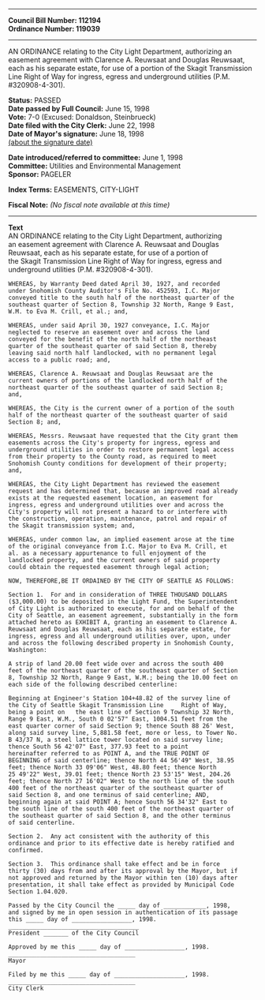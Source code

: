 * * * * *  
  
**Council Bill Number: [](#h0)[](#h2)112194**   
**Ordinance Number: 119039**  
  
* * * * *  
  
AN ORDINANCE relating to the City Light Department, authorizing an easement agreement with Clarence A. Reuwsaat and Douglas Reuwsaat, each as his separate estate, for use of a portion of the Skagit Transmission Line Right of Way for ingress, egress and underground utilities (P.M. \#320908-4-301).  
  
**Status:** PASSED   
**Date passed by Full Council:** June 15, 1998   
**Vote:** 7-0 (Excused: Donaldson, Steinbrueck)   
**Date filed with the City Clerk:** June 22, 1998   
**Date of Mayor's signature:** June 18, 1998   
[(about the signature date)](/~public/approvaldate.htm)   
  
  
**Date introduced/referred to committee:** June 1, 1998   
**Committee:** Utilities and Environmental Management   
**Sponsor:** PAGELER   
  
**Index Terms:** EASEMENTS, CITY-LIGHT  
  
**Fiscal Note:** *(No fiscal note available at this time)*  
  
* * * * *  
  
**Text**  
    AN ORDINANCE relating to the City Light Department, authorizing  
    an easement agreement with Clarence A. Reuwsaat and Douglas  
    Reuwsaat, each as his separate estate, for use of a portion of  
    the Skagit Transmission Line Right of Way for ingress, egress and  
    underground utilities (P.M. #320908-4-301).  
  
    WHEREAS, by Warranty Deed dated April 30, 1927, and recorded  
    under Snohomish County Auditor's File No. 452593, I.C. Major  
    conveyed title to the south half of the northeast quarter of the  
    southeast quarter of Section 8, Township 32 North, Range 9 East,  
    W.M. to Eva M. Crill, et al.; and,  
  
    WHEREAS, under said April 30, 1927 conveyance, I.C. Major  
    neglected to reserve an easement over and across the land  
    conveyed for the benefit of the north half of the northeast  
    quarter of the southeast quarter of said Section 8, thereby  
    leaving said north half landlocked, with no permanent legal  
    access to a public road; and,  
  
    WHEREAS, Clarence A. Reuwsaat and Douglas Reuwsaat are the  
    current owners of portions of the landlocked north half of the  
    northeast quarter of the southeast quarter of said Section 8;  
    and,  
  
    WHEREAS, the City is the current owner of a portion of the south  
    half of the northeast quarter of the southeast quarter of said  
    Section 8; and,  
  
    WHEREAS, Messrs. Reuwsaat have requested that the City grant them  
    easements across the City's property for ingress, egress and  
    underground utilities in order to restore permanent legal access  
    from their property to the County road, as required to meet  
    Snohomish County conditions for development of their property;  
    and,  
  
    WHEREAS, the City Light Department has reviewed the easement  
    request and has determined that, because an improved road already  
    exists at the requested easement location, an easement for  
    ingress, egress and underground utilities over and across the  
    City's property will not present a hazard to or interfere with  
    the construction, operation, maintenance, patrol and repair of  
    the Skagit transmission system; and,  
  
    WHEREAS, under common law, an implied easement arose at the time  
    of the original conveyance from I.C. Major to Eva M. Crill, et  
    al. as a necessary appurtenance to full enjoyment of the  
    landlocked property, and the current owners of said property  
    could obtain the requested easement through legal action;  
  
    NOW, THEREFORE,BE IT ORDAINED BY THE CITY OF SEATTLE AS FOLLOWS:  
  
    Section 1.  For and in consideration of THREE THOUSAND DOLLARS  
    ($3,000.00) to be deposited in the Light Fund, the Superintendent  
    of City Light is authorized to execute, for and on behalf of the  
    City of Seattle, an easement agreement, substantially in the form  
    attached hereto as EXHIBIT A, granting an easement to Clarence A.  
    Reuwsaat and Douglas Reuwsaat, each as his separate estate, for  
    ingress, egress and all underground utilities over, upon, under  
    and across the following described property in Snohomish County,  
    Washington:  
  
    A strip of land 20.00 feet wide over and across the south 400  
    feet of the northeast quarter of the southeast quarter of Section  
    8, Township 32 North, Range 9 East, W.M.; being the 10.00 feet on  
    each side of the following described centerline:  
  
    Beginning at Engineer's Station 104+48.82 of the survey line of  
    the City of Seattle Skagit Transmission Line     Right of Way,  
    being a point on   the east line of Section 9 Township 32 North,  
    Range 9 East, W.M., South 0 02'57" East, 1004.51 feet from the  
    east quarter corner of said Section 9; thence South 88 26' West,  
    along said survey line, 5,881.58 feet, more or less, to Tower No.  
    B 43/37 N, a steel lattice tower located on said survey line;  
    thence South 56 42'07" East, 377.93 feet to a point  
    hereinafter referred to as POINT A, and the TRUE POINT OF  
    BEGINNING of said centerline; thence North 44 56'49" West, 38.95  
    feet; thence North 33 09'06" West, 48.80 feet; thence North  
    25 49'22" West, 39.01 feet; thence North 23 53'15" West, 204.26  
    feet; thence North 27 16'02" West to the north line of the south  
    400 feet of the northeast quarter of the southeast quarter of  
    said Section 8, and one terminus of said centerline; AND,  
    beginning again at said POINT A; hence South 56 34'32" East to  
    the south line of the south 400 feet of the northeast quarter of  
    the southeast quarter of said Section 8, and the other terminus  
    of said centerline.  
  
    Section 2.  Any act consistent with the authority of this  
    ordinance and prior to its effective date is hereby ratified and  
    confirmed.  
  
    Section 3.  This ordinance shall take effect and be in force  
    thirty (30) days from and after its approval by the Mayor, but if  
    not approved and returned by the Mayor within ten (10) days after  
    presentation, it shall take effect as provided by Municipal Code  
    Section 1.04.020.  
  
    Passed by the City Council the _____ day of ____________, 1998,  
    and signed by me in open session in authentication of its passage  
    this _____ day of _________________, 1998.  
    _____________________________________  
    President _______ of the City Council  
  
    Approved by me this _____ day of _________________, 1998.  
    ____________________________________  
    Mayor  
  
    Filed by me this _____ day of ____________________, 1998.  
    ____________________________________  
    City Clerk  
